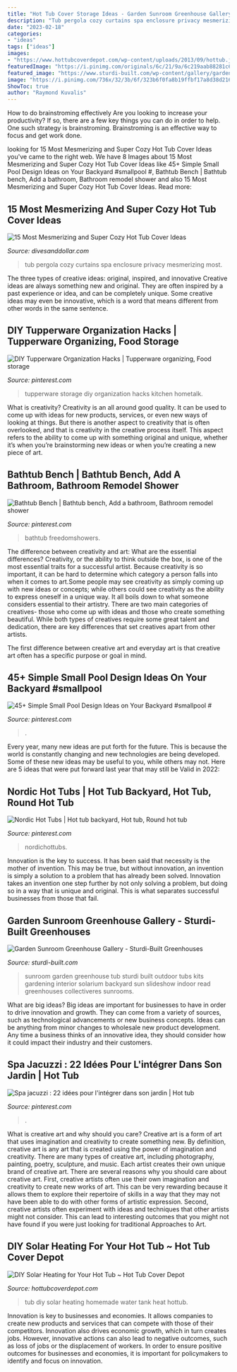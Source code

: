 ```yaml
---
title: "Hot Tub Cover Storage Ideas - Garden Sunroom Greenhouse Gallery"
description: "Tub pergola cozy curtains spa enclosure privacy mesmerizing most"
date: "2023-02-18"
categories:
- "ideas"
tags: ["ideas"]
images:
- "https://www.hottubcoverdepot.com/wp-content/uploads/2013/09/hottub.jpg"
featuredImage: "https://i.pinimg.com/originals/6c/21/9a/6c219aab88281c6c1dfc0963dd6f53b0.jpg"
featured_image: "https://www.sturdi-built.com/wp-content/gallery/garden-sunroom-greenhouse-kits/bend-or-garden-sunroom-interior-hot-tub.jpg"
image: "https://i.pinimg.com/736x/32/3b/6f/323b6f0fa8b19ffbf17a8d38d216b955.jpg"
ShowToc: true
author: "Raymond Kuvalis"
---
```



How to do brainstroming effectively
Are you looking to increase your productivity? If so, there are a few key things you can do in order to help. One such strategy is brainstroming. Brainstroming is an effective way to focus and get work done.

	

		
looking for 15 Most Mesmerizing and Super Cozy Hot Tub Cover Ideas you've came to the right web. We have 8 Images about 15 Most Mesmerizing and Super Cozy Hot Tub Cover Ideas like 45+ Simple Small Pool Design Ideas on Your Backyard #smallpool #, Bathtub Bench | Bathtub bench, Add a bathroom, Bathroom remodel shower and also 15 Most Mesmerizing and Super Cozy Hot Tub Cover Ideas. Read more:
		
    
## 15 Most Mesmerizing And Super Cozy Hot Tub Cover Ideas

<img loading=lazy src="http://www.divesanddollar.com/wp-content/uploads/2017/04/Hot-Tub-Cover-10.jpg" onerror="this.onerror=null;this.src='https://tse3.mm.bing.net/th?id=OIP.DAboBakgGJ-V6MJqekMWhgHaJ3&amp;pid=15.1';" alt="15 Most Mesmerizing and Super Cozy Hot Tub Cover Ideas">

_Source: divesanddollar.com_

>tub pergola cozy curtains spa enclosure privacy mesmerizing most. 

	

The three types of creative ideas: original, inspired, and innovative
Creative ideas are always something new and original. They are often inspired by a past experience or idea, and can be completely unique. Some creative ideas may even be innovative, which is a word that means different from other words in the same sentence.

    
## DIY Tupperware Organization Hacks | Tupperware Organizing, Food Storage

<img loading=lazy src="https://i.pinimg.com/originals/6c/21/9a/6c219aab88281c6c1dfc0963dd6f53b0.jpg" onerror="this.onerror=null;this.src='https://tse3.mm.bing.net/th?id=OIP.wc1pngm6yCMMrvBKCtQMWgHaJ3&amp;pid=15.1';" alt="DIY Tupperware Organization Hacks | Tupperware organizing, Food storage">

_Source: pinterest.com_

>tupperware storage diy organization hacks kitchen hometalk. 

	

What is creativity?
Creativity is an all around good quality. It can be used to come up with ideas for new products, services, or even new ways of looking at things. But there is another aspect to creativity that is often overlooked, and that is creativity in the creative process itself. This aspect refers to the ability to come up with something original and unique, whether it’s when you’re brainstorming new ideas or when you’re creating a new piece of art.

    
## Bathtub Bench | Bathtub Bench, Add A Bathroom, Bathroom Remodel Shower

<img loading=lazy src="https://i.pinimg.com/736x/08/81/c1/0881c1f51d861e9d3bc1d34f2276f0f1.jpg" onerror="this.onerror=null;this.src='https://tse4.mm.bing.net/th?id=OIP.g4_MJDx6stsLDhlGNmu9ugHaJQ&amp;pid=15.1';" alt="Bathtub Bench | Bathtub bench, Add a bathroom, Bathroom remodel shower">

_Source: pinterest.com_

>bathtub freedomshowers. 

	

The difference between creativity and art: What are the essential differences?
Creativity, or the ability to think outside the box, is one of the most essential traits for a successful artist. Because creativity is so important, it can be hard to determine which category a person falls into when it comes to art.Some people may see creativity as simply coming up with new ideas or concepts; while others could see creativity as the ability to express oneself in a unique way. It all boils down to what someone considers essential to their artistry.
There are two main categories of creatives- those who come up with ideas and those who create something beautiful. While both types of creatives require some great talent and dedication, there are key differences that set creatives apart from other artists. 

The first difference between creative art and everyday art is that creative art often has a specific purpose or goal in mind.

    
## 45+ Simple Small Pool Design Ideas On Your Backyard #smallpool #

<img loading=lazy src="https://i.pinimg.com/736x/93/a6/8f/93a68fbbc535aaf407cf4c35a6c6461b.jpg" onerror="this.onerror=null;this.src='https://tse4.mm.bing.net/th?id=OIP.Kop7gBAqGdNH06SyO_TIxgHaJ3&amp;pid=15.1';" alt="45+ Simple Small Pool Design Ideas on Your Backyard #smallpool #">

_Source: pinterest.com_

>. 

	

Every year, many new ideas are put forth for the future. This is because the world is constantly changing and new technologies are being developed. Some of these new ideas may be useful to you, while others may not. Here are 5 ideas that were put forward last year that may still be Valid in 2022: 

    
## Nordic Hot Tubs | Hot Tub Backyard, Hot Tub, Round Hot Tub

<img loading=lazy src="https://i.pinimg.com/736x/7f/c1/8b/7fc18b0187a32cdbb96c7624b3dce1e0--hot-tubs-backyards.jpg" onerror="this.onerror=null;this.src='https://tse1.mm.bing.net/th?id=OIP.KIZ-vX4p8nD8HKzSZu1iVwHaLF&amp;pid=15.1';" alt="Nordic Hot Tubs | Hot tub backyard, Hot tub, Round hot tub">

_Source: pinterest.com_

>nordichottubs. 

	

Innovation is the key to success. It has been said that necessity is the mother of invention. This may be true, but without innovation, an invention is simply a solution to a problem that has already been solved. Innovation takes an invention one step further by not only solving a problem, but doing so in a way that is unique and original. This is what separates successful businesses from those that fail.

    
## Garden Sunroom Greenhouse Gallery - Sturdi-Built Greenhouses

<img loading=lazy src="https://www.sturdi-built.com/wp-content/gallery/garden-sunroom-greenhouse-kits/bend-or-garden-sunroom-interior-hot-tub.jpg" onerror="this.onerror=null;this.src='https://tse3.mm.bing.net/th?id=OIP.JU6UGGd0CENoCuJWeMoYwwHaJ4&amp;pid=15.1';" alt="Garden Sunroom Greenhouse Gallery - Sturdi-Built Greenhouses">

_Source: sturdi-built.com_

>sunroom garden greenhouse tub sturdi built outdoor tubs kits gardening interior solarium backyard sun slideshow indoor read greenhouses collectiveres sunrooms. 

	

What are big ideas?
Big ideas are important for businesses to have in order to drive innovation and growth. They can come from a variety of sources, such as technological advancements or new business concepts. Ideas can be anything from minor changes to wholesale new product development. Any time a business thinks of an innovative idea, they should consider how it could impact their industry and their customers.

    
## Spa Jacuzzi : 22 Idées Pour L&#039;intégrer Dans Son Jardin | Hot Tub

<img loading=lazy src="https://i.pinimg.com/736x/32/3b/6f/323b6f0fa8b19ffbf17a8d38d216b955.jpg" onerror="this.onerror=null;this.src='https://tse4.mm.bing.net/th?id=OIP.fSSX0VMkNqWOlW7TGgvV6gHaJ3&amp;pid=15.1';" alt="Spa jacuzzi : 22 idées pour l&#039;intégrer dans son jardin | Hot tub">

_Source: pinterest.com_

>. 

	

What is creative art and why should you care?
Creative art is a form of art that uses imagination and creativity to create something new. By definition, creative art is any art that is created using the power of imagination and creativity. There are many types of creative art, including photography, painting, poetry, sculpture, and music. Each artist creates their own unique brand of creative art.
There are several reasons why you should care about creative art. First, creative artists often use their own imagination and creativity to create new works of art. This can be very rewarding because it allows them to explore their repertoire of skills in a way that they may not have been able to do with other forms of artistic expression. Second, creative artists often experiment with ideas and techniques that other artists might not consider. This can lead to interesting outcomes that you might not have found if you were just looking for traditional Approaches to Art.

    
## DIY Solar Heating For Your Hot Tub ~ Hot Tub Cover Depot

<img loading=lazy src="https://www.hottubcoverdepot.com/wp-content/uploads/2013/09/hottub.jpg" onerror="this.onerror=null;this.src='https://tse2.mm.bing.net/th?id=OIP.tvtHKn-Hdb4XQyvUviFbmAHaJ3&amp;pid=15.1';" alt="DIY Solar Heating for Your Hot Tub ~ Hot Tub Cover Depot">

_Source: hottubcoverdepot.com_

>tub diy solar heating homemade water tank heat hottub. 

	

Innovation is key to businesses and economies. It allows companies to create new products and services that can compete with those of their competitors. Innovation also drives economic growth, which in turn creates jobs. However, innovative actions can also lead to negative outcomes, such as loss of jobs or the displacement of workers. In order to ensure positive outcomes for businesses and economies, it is important for policymakers to identify and focus on innovation.

